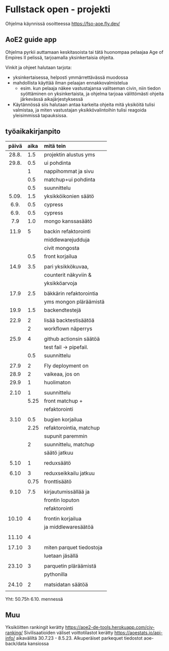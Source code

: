# Fullstack open - projekti

Ohjelma käynnissä osoitteessa https://fso-aoe.fly.dev/

## AoE2 guide app

Ohjelma pyrkii auttamaan keskitasoista tai tätä huonompaa pelaajaa Age of Empires II pelissä, tarjoamalla yksinkertaisia ohjeita.

Vinkit ja ohjeet halutaan tarjota:

- yksinkertaisessa, helposti ymmärrettävässä muodossa
- mahdollista käyttää ilman pelaajan ennakkovalmistelua
  - esim. kun pelaaja näkee vastustajansa valitseman civin, niin tiedon syöttäminen on yksinkertaista, ja ohjelma tarjoaa välittömästi ohjeita järkevässä aikajärjestyksessä
- Käytännössä siis halutaan antaa karkeita ohjeita mitä yksiköitä tulisi valmistaa, ja miten vastustajan yksikkövalintoihin tulisi reagoida yleisimmissä tapauksissa.

## työaikakirjanpito

| päivä | aika | mitä tein                |
| :---: | :--- | :----------------------- |
| 28.8. | 1.5  | projektin alustus yms    |
| 29.8. | 0.5  | ui pohdinta              |
|       | 1    | nappihommat ja sivu      |
|       | 0.5  | matchup+ui pohdinta      |
|       | 0.5  | suunnittelu              |
| 5.09. | 1.5  | yksikköikonien säätö     |
| 6.9.  | 0.5  | cypress                  |
| 6.9.  | 0.5  | cypress                  |
|  7.9  | 1.0  | mongo kanssasäätö        |
|       |      |                          |
| 11.9  | 5    | backin refaktorointi     |
|       |      | middlewarejudduja        |
|       |      | civit mongosta           |
|       | 0.5  | front korjailua          |
|       |      |                          |
| 14.9  | 3.5  | pari yksikkökuvaa,       |
|       |      | counterit näkyviin &     |
|       |      | yksikköarvoja            |
|       |      |                          |
| 17.9  | 2.5  | bäkkärin refaktorointia  |
|       |      | yms mongon pläräämistä   |
| 19.9  | 1.5  | backendtestejä           |
|       |      |                          |
| 22.9  | 2    | lisää backtestisäätöä    |
|       | 2    | workflown näperrys       |
|       |      |                          |
| 25.9  | 4    | github actionsin säätöä  |
|       |      | test fail -> pipefail.   |
|       | 0.5  | suunnittelu              |
|       |      |                          |
| 27.9  | 2    | Fly deployment on        |
| 28.9  | 2    | vaikeaa, jos on          |
| 29.9  | 1    | huolimaton               |
|       |      |                          |
| 2.10  | 1    | suunnittelu              |
|       | 5.25 | front matchup +          |
|       |      | refaktorointi            |
|       |      |                          |
| 3.10  | 0.5  | bugien korjailua         |
|       | 2.25 | refaktorointia, matchup  |
|       |      | supunit paremmin         |
|       | 2    | suunnittelu, matchup     |
|       |      | säätö jatkuu             |
|       |      |                          |
| 5.10  | 1    | reduxsäätö               |
|       |      |                          |
| 6.10  | 3    | reduxseikkailu jatkuu    |
|       | 0.75 | fronttisäätö             |
|       |      |                          |
| 9.10  | 7.5  | kirjautumissällää ja     |
|       |      | frontin loputon          |
|       |      | refaktorointi            |
|       |      |                          |
| 10.10 | 4    | frontin korjailua        |
|       |      | ja middlewaresäätöä      |
|       |      |                          |
| 11.10 | 4    |                          |
|       |      |                          |
| 17.10 | 3    | miten parquet tiedostoja |
|       |      | luetaan jäsällä          |
|       |      |                          |
| 23.10 | 3    | parquetin pläräämistä    |
|       |      | pythonilla               |
|       |      |                          |
| 24.10 | 2    | matsidatan säätöä        |
|       |      |                          |

Yht: 50.75h 6.10. mennessä

## Muu

Yksiköitten rankingit kerätty https://aoe2-de-tools.herokuapp.com/civ-ranking/
Sivilisaatioiden väliset voittotilastot kerätty https://aoestats.io/api-info/ aikaväliltä 30.7.23 - 8.5.23. Alkuperäiset parkequet tiedostot aoe-back/data kansiossa
